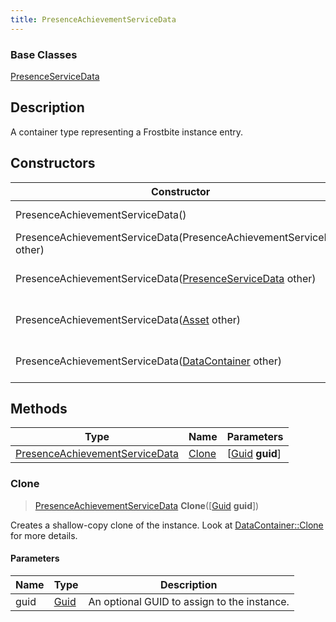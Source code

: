```yaml
---
title: PresenceAchievementServiceData
---
```

### Base Classes

[PresenceServiceData](PresenceServiceData)

## Description

A container type representing a Frostbite instance entry.

## Constructors

| Constructor                                                                               | Description                                                                                                                                         |
| ----------------------------------------------------------------------------------------- | --------------------------------------------------------------------------------------------------------------------------------------------------- |
| PresenceAchievementServiceData()                                                          | Create a new instance of this container type.                                                                                                       |
| PresenceAchievementServiceData(PresenceAchievementServiceData other)                      | Create a reference copy of an instance of the same type.                                                                                            |
| PresenceAchievementServiceData([PresenceServiceData](PresenceServiceData) other)          | Upcast an instance of type [PresenceServiceData](PresenceServiceData) to [PresenceAchievementServiceData](PresenceAchievementServiceData).          |
| PresenceAchievementServiceData([Asset](Asset) other)                                      | Upcast an instance of type [Asset](Asset) to [PresenceAchievementServiceData](PresenceAchievementServiceData).                                      |
| PresenceAchievementServiceData([DataContainer](/vext/ref/shared/class/datacontainer) other) | Upcast an instance of type [DataContainer](/vext/ref/shared/class/datacontainer) to [PresenceAchievementServiceData](PresenceAchievementServiceData). |

## Methods

| Type                                                             | Name            | Parameters                                     |
| ---------------------------------------------------------------- | --------------- | ---------------------------------------------- |
| [PresenceAchievementServiceData](PresenceAchievementServiceData) | [Clone](#clone) | \[[Guid](/vext/ref/shared/class/guid) **guid**\] |

### Clone

> [PresenceAchievementServiceData](PresenceAchievementServiceData) **Clone**(\[[Guid](/vext/ref/shared/class/guid) **guid**\])

Creates a shallow-copy clone of the instance. Look at [DataContainer::Clone](/vext/ref/shared/class/datacontainer#clone) for more details.

#### Parameters

| Name | Type         | Description                                 |
| ---- | ------------ | ------------------------------------------- |
| guid | [Guid](Guid) | An optional GUID to assign to the instance. |

